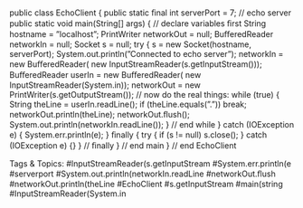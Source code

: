public class EchoClient  {  public static ﬁnal int serverPort  = 7; // echo server
  public static void main(String[]  args) {    // declare variables ﬁrst    String hostname  = ”localhost”;    PrintWriter  networkOut  = null;    BuﬀeredReader  networkIn  = null;    Socket s = null;    try {      s = new Socket(hostname,  serverPort);      System.out.println(”Connected  to echo server”);      networkIn  = new BuﬀeredReader(  new InputStreamReader(s.getInputStream()));      BuﬀeredReader  userIn = new BuﬀeredReader(  new InputStreamReader(System.in));      networkOut  = new PrintWriter(s.getOutputStream());
      // now do the real things:      while (true) {        String theLine = userIn.readLine();        if (theLine.equals(”.”))  break;        networkOut.println(theLine);        networkOut.ﬂush();        System.out.println(networkIn.readLine());      } // end while
    } catch (IOException  e) {      System.err.println(e);    } ﬁnally {      try {        if (s != null)  s.close();      } catch (IOException  e) {}    } // ﬁnally  }  // end main
}  // end EchoClient

   Tags & Topics:
   #InputStreamReader(s.getInputStream
   #System.err.println(e
   #serverport
   #System.out.println(networkIn.readLine
   #networkOut.ﬂush
   #networkOut.println(theLine
   #EchoClient
   #s.getInputStream
   #main(string
   #InputStreamReader(System.in